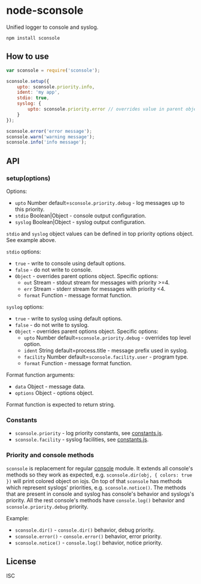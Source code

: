 # node-sconsole

Unified logger to console and syslog.

`npm install sconsole`

## How to use

```js
var sconsole = require('sconsole');

sconsole.setup({
    upto: sconsole.priority.info,
    ident: 'my app',
    stdio: true,
    syslog: {
        upto: sconsole.priority.error // overrides value in parent object
    }
});

sconsole.error('error message');
sconsole.warn('warning message');
sconsole.info('info message');
```
## API

### setup(options)

Options:

- `upto` Number default=`sconsole.priority.debug` - log messages up to this priority.
- `stdio` Boolean|Object - console output configuration.
- `syslog` Boolean|Object - syslog output configuration.

`stdio` and `syslog` object values can be defined in top priority options object. See example above.

`stdio` options:

- `true` - write to console using default options.
- `false` - do not write to console.
- `Object` - overrides parent options object. Specific options:
    - `out` Stream - stdout stream for messages with priority >=4.
    - `err` Stream - stderr stream for messages with priority <4.
    - `format` Function - message format function.

`syslog` options:

- `true` - write to syslog using default options.
- `false` - do not write to syslog.
- `Object` - overrides parent options object. Specific options:
    - `upto` Number default=`sconsole.priority.debug` - overrides top level option.
    - `ident` String default=process.title - message prefix used in syslog.
    - `facility` Number default=`sconsole.facility.user` - program type.
    - `format` Function - message format function.

Format function arguments:

- `data` Object - message data.
- `options` Object - options object.

Format function is expected to return string.

### Constants

- `sconsole.priority` - log priority constants, see [constants.js](/lib/constants.js).
- `sconsole.facility` - syslog facilities, see [constants.js](/lib/constants.js).

### Priority and console methods

`sconsole` is replacement for regular [console](https://iojs.org/api/console.html) module. It extends all console's methods so they work as expected, e.g. `sconsole.dir(obj, { colors: true })` will print colored object on iojs. On top of that `sconsole` has methods which represent syslogs' priorities, e.g. `sconsole.notice()`. The methods that are present in console and syslog has console's behavior and syslogs's priority. All the rest console's methods have `console.log()` behavior and `sconsole.priority.debug` priority.

Example:

- `sconsole.dir()` - `console.dir()` behavior, debug priority.
- `sconsole.error()` - `console.error()` behavior, error priority.
- `sconsole.notice()` - `console.log()` behavior, notice priority.

## License

ISC
